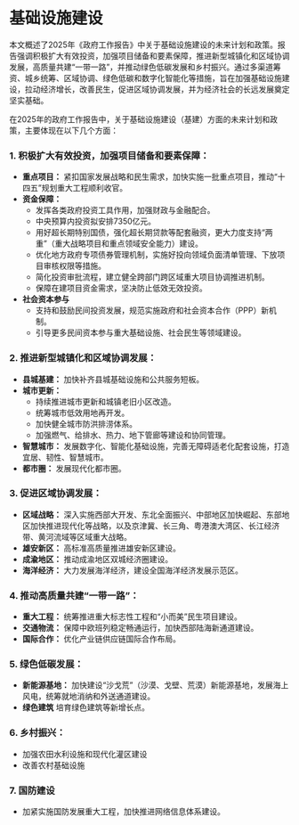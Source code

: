 # 基础设施建设

本文概述了2025年《政府工作报告》中关于基础设施建设的未来计划和政策。报告强调积极扩大有效投资，加强项目储备和要素保障，推进新型城镇化和区域协调发展，高质量共建“一带一路”，并推动绿色低碳发展和乡村振兴。通过多渠道筹资、城乡统筹、区域协调、绿色低碳和数字化智能化等措施，旨在加强基础设施建设，拉动经济增长，改善民生，促进区域协调发展，并为经济社会的长远发展奠定坚实基础。

在2025年的政府工作报告中，关于基础设施建设（基建）方面的未来计划和政策，主要体现在以下几个方面：

### 1. 积极扩大有效投资，加强项目储备和要素保障：

* **重点项目：** 紧扣国家发展战略和民生需求，加快实施一批重点项目，推动“十四五”规划重大工程顺利收官。
* **资金保障：**
  * 发挥各类政府投资工具作用，加强财政与金融配合。
  * 中央预算内投资拟安排7350亿元。
  * 用好超长期特别国债，强化超长期贷款等配套融资，更大力度支持“两重”（重大战略项目和重点领域安全能力）建设。
  * 优化地方政府专项债券管理机制，实施好投向领域负面清单管理、下放项目审核权限等措施。
  * 简化投资审批流程，建立健全跨部门跨区域重大项目协调推进机制。
  * 保障在建项目资金需求，坚决防止低效无效投资。
* **社会资本参与**
  * 支持和鼓励民间投资发展，规范实施政府和社会资本合作（PPP）新机制。
  * 引导更多民间资本参与重大基础设施、社会民生等领域建设。

### 2. 推进新型城镇化和区域协调发展：

* **县城基建：** 加快补齐县城基础设施和公共服务短板。
* **城市更新：**
  * 持续推进城市更新和城镇老旧小区改造。
  * 统筹城市低效用地再开发。
  * 加快健全城市防洪排涝体系。
  * 加强燃气、给排水、热力、地下管廊等建设和协同管理。
* **智慧城市：** 发展数字化、智能化基础设施，完善无障碍适老化配套设施，打造宜居、韧性、智慧城市。
* **都市圈：** 发展现代化都市圈。

### 3. 促进区域协调发展：

* **区域战略：** 深入实施西部大开发、东北全面振兴、中部地区加快崛起、东部地区加快推进现代化等战略，以及京津冀、长三角、粤港澳大湾区、长江经济带、黄河流域等区域重大战略。
* **雄安新区：** 高标准高质量推进雄安新区建设。
* **成渝地区：** 推动成渝地区双城经济圈建设。
* **海洋经济：** 大力发展海洋经济，建设全国海洋经济发展示范区。

### 4. 推动高质量共建“一带一路”：

* **重大工程：** 统筹推进重大标志性工程和“小而美”民生项目建设。
* **交通物流：** 保障中欧班列稳定畅通运行，加快西部陆海新通道建设。
* **国际合作：** 优化产业链供应链国际合作布局。

### 5. 绿色低碳发展：

* **新能源基地：** 加快建设“沙戈荒”（沙漠、戈壁、荒漠）新能源基地，发展海上风电，统筹就地消纳和外送通道建设。
* **绿色建筑** 培育绿色建筑等新增长点。

### 6. 乡村振兴：

* 加强农田水利设施和现代化灌区建设
* 改善农村基础设施

### 7. 国防建设

* 加紧实施国防发展重大工程，加快推进网络信息体系建设。
